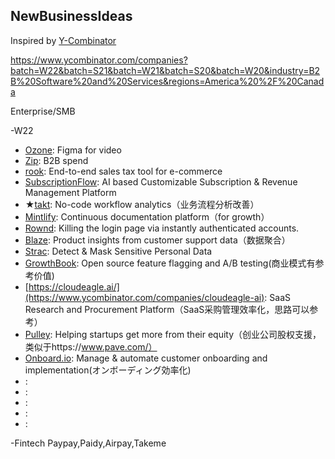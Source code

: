 ## NewBusinessIdeas

Inspired by [Y-Combinator](https://www.ycombinator.com/companies)

https://www.ycombinator.com/companies?batch=W22&batch=S21&batch=W21&batch=S20&batch=W20&industry=B2B%20Software%20and%20Services&regions=America%20%2F%20Canada

Enterprise/SMB

-W22
  - [Ozone](https://www.ycombinator.com/companies/ozone): Figma for video
  - [Zip](https://www.ycombinator.com/companies/zip): B2B spend
  - [rook](https://www.ycombinator.com/companies/rook): End-to-end sales tax tool for e-commerce
  - [SubscriptionFlow](https://www.ycombinator.com/companies/subscriptionflow): AI based Customizable Subscription & Revenue Management Platform
  - ★[takt](https://www.ycombinator.com/companies/takt): No-code workflow analytics（业务流程分析改善）
  - [Mintlify](https://www.ycombinator.com/companies/mintlify): Continuous documentation platform（for growth）
  - [Rownd](https://www.ycombinator.com/companies/rownd): Killing the login page via instantly authenticated accounts.
  - [Blaze](https://www.ycombinator.com/companies/blaze): Product insights from customer support data（数据聚合）
  - [Strac](https://www.ycombinator.com/companies/strac): Detect & Mask Sensitive Personal Data
  - [GrowthBook](https://www.ycombinator.com/companies/growthbook): Open source feature flagging and A/B testing(商业模式有参考价值)
  - [https://cloudeagle.ai/](https://www.ycombinator.com/companies/cloudeagle-ai): SaaS Research and Procurement Platform（SaaS采购管理效率化，思路可以参考）
  - [Pulley](https://www.ycombinator.com/companies/pulley): Helping startups get more from their equity（创业公司股权支援，类似于https://www.pave.com/）
  - [Onboard.io](https://www.ycombinator.com/companies/onboard-io): Manage & automate customer onboarding and implementation(オンボーディング効率化)
  - [](): 
  - [](): 
  - [](): 
  - [](): 
  - [](): 

-Fintech
Paypay,Paidy,Airpay,Takeme







